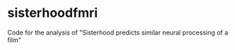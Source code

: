 # sisterhoodfmri
Code for the analysis of "Sisterhood predicts similar neural processing of a film"
